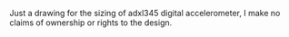 Just a drawing for the sizing of adxl345 digital accelerometer, I make no claims of ownership or rights to the design. 
